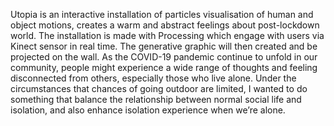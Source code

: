 Utopia is an interactive installation of particles visualisation of human and object motions, creates a warm and abstract feelings about post-lockdown world. The installation is made with Processing which engage with users via Kinect sensor in real time. The generative graphic will then created and be projected on the wall. As the COVID-19 pandemic continue to unfold in our community, people might experience a wide range of thoughts and feeling disconnected from others, especially those who live alone. Under the circumstances that chances of going outdoor are limited, I wanted to do something that balance the relationship between normal social life and isolation, and also enhance isolation experience when we’re alone.
